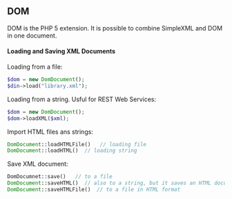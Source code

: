 ## DOM
DOM is the PHP 5 extension. It is possible to combine SimpleXML and DOM in one document.
#### Loading and Saving XML Documents
Loading from a file:
```php
$dom = new DomDocument();
$din->load("library.xml");
```
Loading from a string. Usful for REST Web Services:
```php
$dom = new DomDocument();
$dom->loadXML($xml);
```
Import HTML files ans strings:
```php
DomDocument::loadHTMLFile()   // loading file
DomDocument::loadHTML()  // loading string
```
Save XML document:
```php
DomDocumnet::save()   // to a file
DomDocument::saveHTML()  // also to a string, but it saves an HTML document instead of an XML file
DomDocument::saveHTMLFile()  // to a file in HTML format
```

